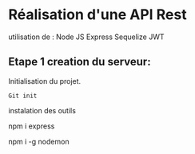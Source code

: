 # Réalisation d'une API Rest

utilisation de :
Node JS
Express
Sequelize
JWT

## Etape 1 creation du serveur:

Initialisation du projet.

```
Git init
```

instalation des outils

npm i express

npm i -g nodemon
